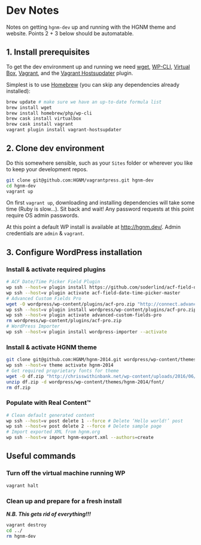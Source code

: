 # Dev Notes

Notes on getting `hgnm-dev` up and running with the HGNM theme and website. Points 2 + 3 below should be automatable.

## 1. Install prerequisites

To get the dev environment up and running we need [wget](https://www.gnu.org/software/wget/), [WP-CLI](https://wp-cli.org/), [Virtual Box](https://www.virtualbox.org/), [Vagrant](https://www.vagrantup.com/), and the [Vagrant Hostsupdater](https://github.com/cogitatio/vagrant-hostsupdater) plugin.

Simplest is to use [Homebrew](http://brew.sh/) (you can skip any dependencies already installed):

```sh
brew update # make sure we have an up-to-date formula list
brew install wget
brew install homebrew/php/wp-cli
brew cask install virtualbox
brew cask install vagrant
vagrant plugin install vagrant-hostsupdater
```

## 2. Clone dev environment

Do this somewhere sensible, such as your `Sites` folder or wherever you like to keep your development repos.

```sh
git clone git@github.com:HGNM/vagrantpress.git hgnm-dev
cd hgnm-dev
vagrant up
```

On first `vagrant up`, downloading and installing dependencies will take some time (Ruby is slow…). Sit back and wait! Any password requests at this point require OS admin passwords.

At this point a default WP install is available at <http://hgnm.dev/>. Admin credentials are `admin` & `vagrant`.

## 3. Configure WordPress installation

### Install & activate required plugins

```sh
# ACF Date/Time Picker Field Plugin
wp ssh --host=v plugin install https://github.com/soderlind/acf-field-date-time-picker/archive/master.zip
wp ssh --host=v plugin activate acf-field-date-time-picker-master
# Advanced Custom Fields Pro
wget -O wordpress/wp-content/plugins/acf-pro.zip "http://connect.advancedcustomfields.com/index.php?p=pro&a=download&k=b3JkZXJfaWQ9NjQzMTJ8dHlwZT1kZXZlbG9wZXJ8ZGF0ZT0yMDE1LTA5LTE2IDAzOjE4OjEy"
wp ssh --host=v plugin install wordpress/wp-content/plugins/acf-pro.zip
wp ssh --host=v plugin activate advanced-custom-fields-pro
rm wordpress/wp-content/plugins/acf-pro.zip
# WordPress Importer
wp ssh --host=v plugin install wordpress-importer --activate
```

### Install & activate HGNM theme

```sh
git clone git@github.com:HGNM/hgnm-2014.git wordpress/wp-content/themes/hgnm-2014
wp ssh --host=v theme activate hgnm-2014
# Get required proprietary fonts for theme
wget -O df.zip "http://chrisswithinbank.net/wp-content/uploads/2016/06/1407-HRGQJV.zip"
unzip df.zip -d wordpress/wp-content/themes/hgnm-2014/font/
rm df.zip
```

### Populate with Real Content™

```sh
# Clean default generated content
wp ssh --host=v post delete 1 --force # Delete ‘Hello world!’ post
wp ssh --host=v post delete 2 --force # Delete sample page
# Import exported XML from hgnm.org
wp ssh --host=v import hgnm-export.xml --authors=create
```


## Useful commands

### Turn off the virtual machine running WP

```sh
vagrant halt
```

### Clean up and prepare for a fresh install

***N.B. This gets rid of everything!!!***

```sh
vagrant destroy
cd ../
rm hgnm-dev
```
